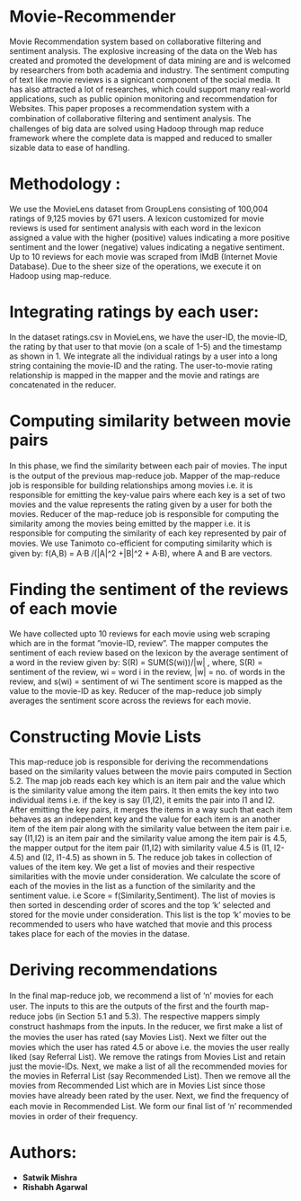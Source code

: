 # Movie-Recommender
Movie Recommendation system based on collaborative filtering and sentiment analysis.
 The explosive increasing of the data on the Web has created and promoted the development of data mining are and is welcomed by researchers from both academia and industry. The sentiment computing of text like movie reviews is a signicant component of the social media. It has also attracted a lot of researches, which could support many real-world applications, such as public opinion monitoring and recommendation for Websites. This paper proposes a recommendation system with a combination of collaborative ﬁltering and sentiment analysis. The challenges of big data are solved using Hadoop through map reduce framework where the complete data is mapped and reduced to smaller sizable data to ease of handling.

# Methodology :
We use the MovieLens dataset from GroupLens consisting of 100,004 ratings of 9,125 movies by 671 users. A lexicon customized for movie reviews is used for sentiment analysis with each word in the lexicon assigned a value with the higher (positive) values indicating a more positive sentiment and the lower (negative) values indicating a negative sentiment. Up to 10 reviews for each movie was scraped from IMdB (Internet Movie Database). Due to the sheer size of the operations, we execute it on Hadoop using map-reduce. 

# Integrating ratings by each user:
In the dataset ratings.csv in MovieLens, we have the user-ID, the movie-ID, the rating by that user to that movie (on a scale of 1-5) and the timestamp as shown in 1. We integrate all the individual ratings by a user into a long string containing the movie-ID and the rating. The user-to-movie rating relationship is mapped in the mapper and the movie and ratings are concatenated in the reducer.

# Computing similarity between movie pairs
In this phase, we ﬁnd the similarity between each pair of movies. The input is the output of the previous map-reduce job. Mapper of the map-reduce job is responsible for building relationships among movies i.e. it is responsible for emitting the key-value pairs where each key is a set of two movies and the value represents the rating given by a user for both the movies. Reducer of the map-reduce job is responsible for computing the similarity among the movies being emitted by the mapper i.e. it is responsible for computing the similarity of each key represented by pair of movies. We use Tanimoto co-eﬃcient for computing similarity which is given by:
f(A,B) = A·B /(|A|^2 +|B|^2 + A·B), where A and B are vectors.

# Finding the sentiment of the reviews of each movie
We have collected upto 10 reviews for each movie using web scraping which are in the format ”movie-ID, review”. The mapper computes the sentiment of each review based on the lexicon by the average sentiment of a word in the review given by:
S(R) = SUM(S(wi))/|w| , where, S(R) = sentiment of the review, wi = word i in the review, |w| = no. of words in the review, and s(wi) = sentiment of wi The sentiment score is mapped as the value to the movie-ID as key. Reducer of the map-reduce job simply averages the sentiment score across the reviews for each movie.

# Constructing Movie Lists
This map-reduce job is responsible for deriving the recommendations based on the similarity values between the movie pairs computed in Section 5.2. The map job reads each key which is an item pair and the value which is the similarity value among the item pairs. It then emits the key into two individual items i.e. if the key is say (I1,I2), it emits the pair into I1 and I2. After emitting the key pairs, it merges the items in a way such that each item behaves as an independent key and the value for each item is an another item of the item pair along with the similarity value between the item pair i.e. say (I1,I2) is an item pair and the similarity value among the item pair is 4.5, the mapper output for the item pair (I1,I2) with similarity value 4.5 is (I1, I2-4.5) and (I2, I1-4.5) as shown in 5. The reduce job takes in collection of values of the item key. We get a list of movies and their respective similarities with the movie under consideration. We calculate the score of each of the movies in the list as a function of the similarity and the sentiment value. i.e Score = f(Similarity,Sentiment). The list of movies is then sorted in descending order of scores and the top ‘k’ selected and stored for the movie under consideration. This list is the top ‘k’ movies to be recommended to users who have watched that movie and this process takes place for each of the movies in the datase.

#  Deriving recommendations
In the ﬁnal map-reduce job, we recommend a list of ‘n’ movies for each user. The inputs to this are the outputs of the ﬁrst and the fourth map-reduce jobs (in Section 5.1 and 5.3). The respective mappers simply construct hashmaps from the inputs. In the reducer, we ﬁrst make a list of the movies the user has rated (say Movies List). Next we ﬁlter out the movies which the user has rated 4.5 or above i.e. the movies the user really liked (say Referral List). We remove the ratings from Movies List and retain just the movie-IDs. Next, we make a list of all the recommended movies for the movies in Referral List (say Recommended List). Then we remove all the movies from Recommended List which are in Movies List since those movies have already been rated by the user. Next, we ﬁnd the frequency of each movie in Recommended List. We form our ﬁnal list of ‘n’ recommended movies in order of their frequency.

# Authors:
* **Satwik Mishra**
* **Rishabh Agarwal**
